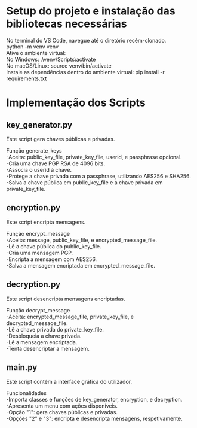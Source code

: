 # Setup do projeto e instalação das bibliotecas necessárias

No terminal do VS Code, navegue até o diretório recém-clonado.<br>
python -m venv venv<br>
Ative o ambiente virtual:<br>
No Windows: .\\venv\\Scripts\\activate<br>
No macOS/Linux: source venv/bin/activate<br>
Instale as dependências dentro do ambiente virtual: pip install -r requirements.txt<br>

# Implementação dos Scripts
  ## key_generator.py
Este script gera chaves públicas e privadas.<br>

Função generate_keys<br>
-Aceita: public_key_file, private_key_file, userid, e passphrase opcional.<br>
-Cria uma chave PGP RSA de 4096 bits.<br>
-Associa o userid à chave.<br>
-Protege a chave privada com a passphrase, utilizando AES256 e SHA256.<br>
-Salva a chave pública em public_key_file e a chave privada em private_key_file. <br>

  ## encryption.py
Este script encripta mensagens.<br>

Função encrypt_message<br>
-Aceita: message, public_key_file, e encrypted_message_file.<br>
-Lê a chave pública do public_key_file.<br>
-Cria uma mensagem PGP.<br>
-Encripta a mensagem com AES256.<br>
-Salva a mensagem encriptada em encrypted_message_file.<br>

  ## decryption.py
Este script desencripta mensagens encriptadas.<br>

Função decrypt_message<br>
-Aceita: encrypted_message_file, private_key_file, e decrypted_message_file.<br>
-Lê a chave privada do private_key_file.<br>
-Desbloqueia a chave privada.<br>
-Lê a mensagem encriptada.<br>
-Tenta desencriptar a mensagem.<br>

  ## main.py
Este script contém a interface gráfica do utilizador.<br>

Funcionalidades<br>
-Importa classes e funções de key_generator, encryption, e decryption.<br>
-Apresenta um menu com ações disponíveis.<br>
-Opção "1": gera chaves públicas e privadas.<br>
-Opções "2" e "3": encripta e desencripta mensagens, respetivamente.<br>
